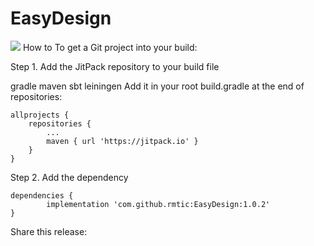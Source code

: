 # EasyDesign
[![](https://jitpack.io/v/rmtic/EasyDesign.svg)](https://jitpack.io/#rmtic/EasyDesign)
How to
To get a Git project into your build:

Step 1. Add the JitPack repository to your build file

gradle
maven
sbt
leiningen
Add it in your root build.gradle at the end of repositories:

	allprojects {
		repositories {
			...
			maven { url 'https://jitpack.io' }
		}
	}
Step 2. Add the dependency

	dependencies {
	        implementation 'com.github.rmtic:EasyDesign:1.0.2'
	}
Share this release:

